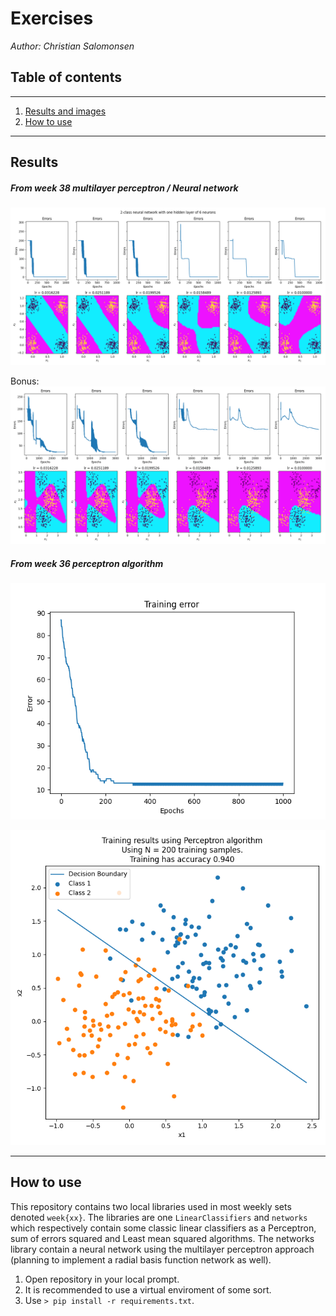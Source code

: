 # Exercises

*Author: Christian Salomonsen*

## Table of contents
***
1. [Results and images](#results)
2. [How to use](#how-to-use)
***
## Results
##### From week 38 multilayer perceptron / Neural network
![multilayer_perceptron](week38/img/2_class_1_hidden_6_neurons.png)

Bonus:
![Neural_network](week38/img/problem_4_10_almost2.png)

##### From week 36 perceptron algorithm

![perceptron_epochs](week36/img/perceptron_tweaking_parameters.png)

![perceptron_decision_boundary](week36/img/perceptron_twaking_parameters_decision_bound.png)

***
## How to use

This repository contains two local libraries used in most weekly sets denoted `week{xx}`. The libraries are one `LinearClassifiers` and `networks` which respectively contain some classic linear classifiers as a Perceptron, sum of errors squared and Least mean squared algorithms. The networks library contain a neural network using the multilayer perceptron approach (planning to implement a radial basis function network as well).

1. Open repository in your local prompt.
2. It is recommended to use a virtual enviroment of some sort.
3. Use `> pip install -r requirements.txt`.
